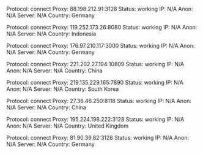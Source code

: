 Protocol: connect
Proxy: 88.198.212.91:3128
Status: working
IP: N/A
Anon: N/A
Server: N/A
Country: Germany

Protocol: connect
Proxy: 119.252.173.26:8080
Status: working
IP: N/A
Anon: N/A
Server: N/A
Country: Indonesia

Protocol: connect
Proxy: 176.97.210.117:3000
Status: working
IP: N/A
Anon: N/A
Server: N/A
Country: Germany

Protocol: connect
Proxy: 221.202.27.194:10809
Status: working
IP: N/A
Anon: N/A
Server: N/A
Country: China

Protocol: connect
Proxy: 219.135.229.165:7890
Status: working
IP: N/A
Anon: N/A
Server: N/A
Country: South Korea

Protocol: connect
Proxy: 27.36.46.250:8118
Status: working
IP: N/A
Anon: N/A
Server: N/A
Country: China

Protocol: connect
Proxy: 195.224.198.222:3128
Status: working
IP: N/A
Anon: N/A
Server: N/A
Country: United Kingdom

Protocol: connect
Proxy: 81.90.39.82:3128
Status: working
IP: N/A
Anon: N/A
Server: N/A
Country: Germany

